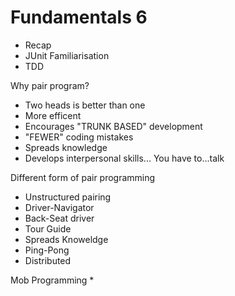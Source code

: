 # Fundamentals 6

* Recap
* JUnit Familiarisation
* TDD

Why pair program?
* Two heads is better than one
* More efficent
* Encourages "TRUNK BASED" development
* "FEWER" coding mistakes
* Spreads knowledge
* Develops interpersonal skills... You have to...talk

Different form of pair programming
* Unstructured pairing
* Driver-Navigator
* Back-Seat driver
* Tour Guide
* Spreads Knoweldge
* Ping-Pong
* Distributed

Mob Programming
* 